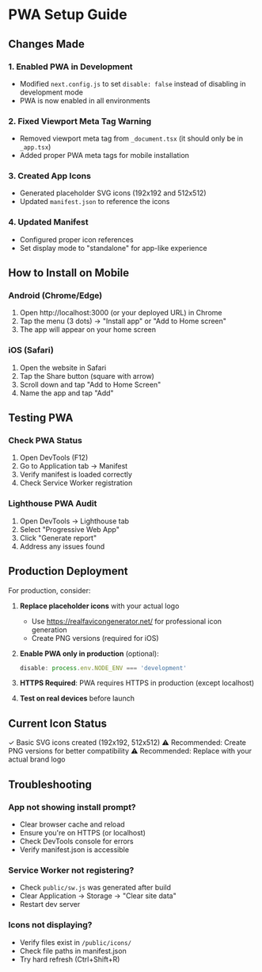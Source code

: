 # PWA Setup Guide

## Changes Made

### 1. Enabled PWA in Development
- Modified `next.config.js` to set `disable: false` instead of disabling in development mode
- PWA is now enabled in all environments

### 2. Fixed Viewport Meta Tag Warning
- Removed viewport meta tag from `_document.tsx` (it should only be in `_app.tsx`)
- Added proper PWA meta tags for mobile installation

### 3. Created App Icons
- Generated placeholder SVG icons (192x192 and 512x512)
- Updated `manifest.json` to reference the icons

### 4. Updated Manifest
- Configured proper icon references
- Set display mode to "standalone" for app-like experience

## How to Install on Mobile

### Android (Chrome/Edge)
1. Open http://localhost:3000 (or your deployed URL) in Chrome
2. Tap the menu (3 dots) → "Install app" or "Add to Home screen"
3. The app will appear on your home screen

### iOS (Safari)
1. Open the website in Safari
2. Tap the Share button (square with arrow)
3. Scroll down and tap "Add to Home Screen"
4. Name the app and tap "Add"

## Testing PWA

### Check PWA Status
1. Open DevTools (F12)
2. Go to Application tab → Manifest
3. Verify manifest is loaded correctly
4. Check Service Worker registration

### Lighthouse PWA Audit
1. Open DevTools → Lighthouse tab
2. Select "Progressive Web App"
3. Click "Generate report"
4. Address any issues found

## Production Deployment

For production, consider:
1. **Replace placeholder icons** with your actual logo
   - Use https://realfavicongenerator.net/ for professional icon generation
   - Create PNG versions (required for iOS)
   
2. **Enable PWA only in production** (optional):
   ```javascript
   disable: process.env.NODE_ENV === 'development'
   ```

3. **HTTPS Required**: PWA requires HTTPS in production (except localhost)

4. **Test on real devices** before launch

## Current Icon Status

✓ Basic SVG icons created (192x192, 512x512)
⚠ Recommended: Create PNG versions for better compatibility
⚠ Recommended: Replace with your actual brand logo

## Troubleshooting

### App not showing install prompt?
- Clear browser cache and reload
- Ensure you're on HTTPS (or localhost)
- Check DevTools console for errors
- Verify manifest.json is accessible

### Service Worker not registering?
- Check `public/sw.js` was generated after build
- Clear Application → Storage → "Clear site data"
- Restart dev server

### Icons not displaying?
- Verify files exist in `/public/icons/`
- Check file paths in manifest.json
- Try hard refresh (Ctrl+Shift+R)
